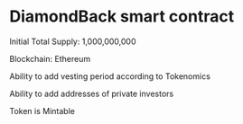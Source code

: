 # DiamondBack smart contract

Initial Total Supply: 1,000,000,000

Blockchain: Ethereum

Ability to add vesting period according to Tokenomics

Ability to add addresses of private investors

Token is Mintable
